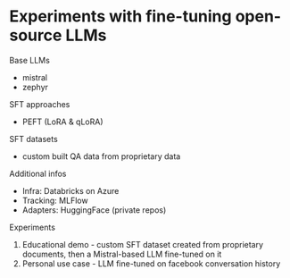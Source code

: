 # Experiments with fine-tuning open-source LLMs

Base LLMs
  - mistral
  - zephyr

SFT approaches
  - PEFT (LoRA & qLoRA)

SFT datasets
  - custom built QA data from proprietary data

Additional infos
  - Infra: Databricks on Azure
  - Tracking: MLFlow
  - Adapters: HuggingFace (private repos)

Experiments
1. Educational demo - custom SFT dataset created from proprietary documents, then a Mistral-based LLM fine-tuned on it
2. Personal use case - LLM fine-tuned on facebook conversation history